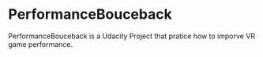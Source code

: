 # PerformanceBouceback

PerformanceBouceback is a Udacity Project that pratice how to imporve VR game performance.
